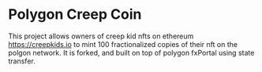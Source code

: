 # Polygon Creep Coin

This project allows owners of creep kid nfts on ethereum https://creepkids.io to mint 100 fractionalized copies of their nft on the polgon network. It is forked, and built on top of polygon fxPortal using state transfer. 

